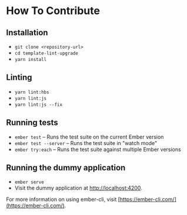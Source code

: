 # How To Contribute

## Installation

-   `git clone <repository-url>`
-   `cd template-lint-upgrade`
-   `yarn install`

## Linting

-   `yarn lint:hbs`
-   `yarn lint:js`
-   `yarn lint:js --fix`

## Running tests

-   `ember test` – Runs the test suite on the current Ember version
-   `ember test --server` – Runs the test suite in "watch mode"
-   `ember try:each` – Runs the test suite against multiple Ember versions

## Running the dummy application

-   `ember serve`
-   Visit the dummy application at [http://localhost:4200](http://localhost:4200).

For more information on using ember-cli, visit [https://ember-cli.com/](https://ember-cli.com/).
